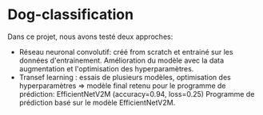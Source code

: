 # Dog-classification
Dans ce projet, nous avons testé deux approches: 
* Réseau neuronal convolutif: créé from scratch et entrainé sur les données d'entrainement. Amélioration du modèle avec la data augmentation et l'optimisation des hyperparamètres. 
* Transef learning : essais de plusieurs modèles, optimisation des hyperparamètres => modèle final retenu pour le programme de prédiction: EfficientNetV2M (accuracy=0.94, loss=0.25)
 Programme de prédiction basé sur le modèle EfficientNetV2M.

